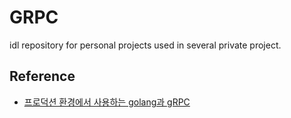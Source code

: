 # GRPC
idl repository for personal projects used in several private project.

## Reference
- [프로덕션 환경에서 사용하는 golang과 gRPC](https://blog.banksalad.com/tech/production-ready-grpc-in-golang/)